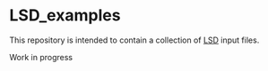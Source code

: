 # LSD_examples

This repository is intended to contain
a collection of
[LSD](http://www.univ-reims.fr/LSD)
input files.

Work in progress
